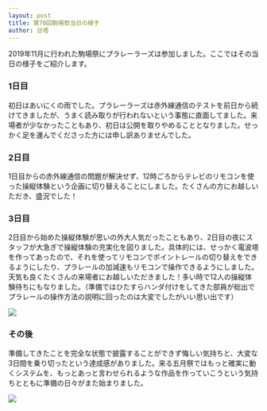 ```yaml
---
layout: post
title: 第70回駒場祭当日の様子
author: 日塔
---
```


2019年11月に行われた駒場祭にプラレーラーズは参加しました。ここではその当日の様子をご紹介します。

### 1日目

初日はあいにくの雨でした。プラレーラーズは赤外線通信のテストを前日から続けてきましたが、うまく読み取りが行われないという事態に直面してました。来場者が少なかったこともあり、初日は公開を取りやめることとなりました。せっかく足を運んでくださった方には申し訳ありませんでした。

### 2日目

1日目からの赤外線通信の問題が解決せず、12時ごろからテレビのリモコンを使った操縦体験という企画に切り替えることにしました。たくさんの方にお越しいただき、盛況でした！

### 3日目

2日目から始めた操縦体験が思いの外大人気だったこともあり、2日目の夜にスタッフが大急ぎで操縦体験の充実化を図りました。具体的には、せっかく電波塔を作ってあったので、それを使ってリモコンでポイントレールの切り替えをできるようにしたり、プラレールの加減速もリモコンで操作できるようにしました。天気も良くたくさんの来場者にお越しいただきました！多い時で12人の操縦体験待ちにもなりました。（準備ではひたすらハンダ付けをしてきた部員が総出でプラレールの操作方法の説明に回ったのは大変でしたがいい思い出です）

![](https://drive.google.com/thumbnail?id=1JQL4vLLb6rmNjv1aoWeB5Pd-J1CKooY5&sz=w1200-h900)

### その後

準備してきたことを完全な状態で披露することができず悔しい気持ちと、大変な3日間を乗り切ったという達成感がありました。来る五月祭ではもっと確実に動くシステムを、もっとあっと言わせられるような作品を作っていこうという気持ちとともに準備の日々がまた始まりました。

![](https://drive.google.com/thumbnail?id=1_LgxHQ_QlYjCCAu9yvdbnSCagtEsGGed&sz=w1200-h900)
